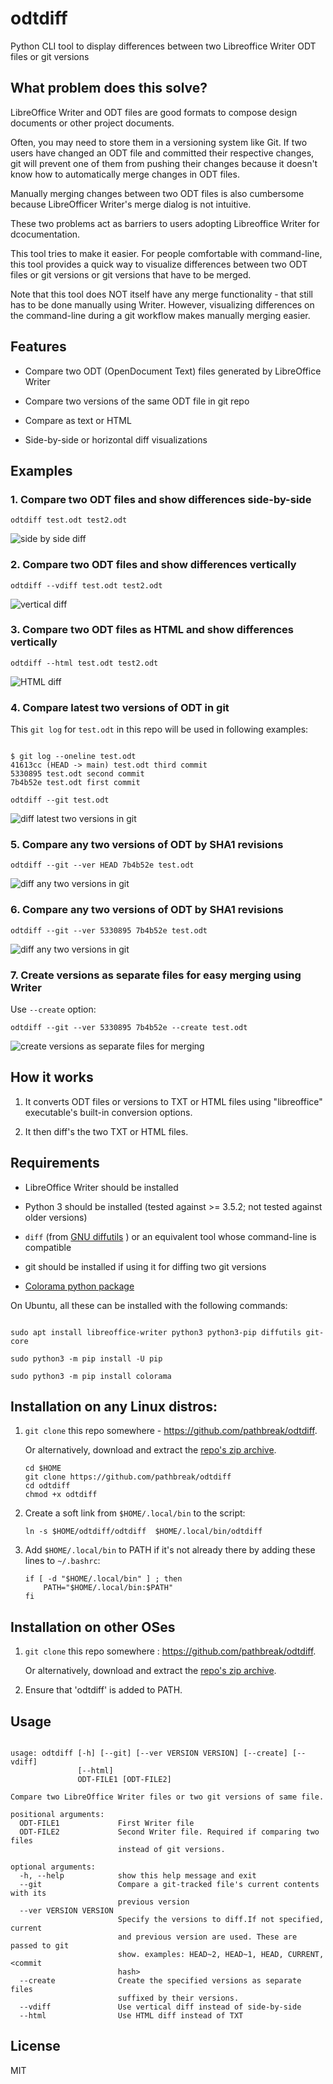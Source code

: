 # odtdiff
Python CLI tool to display differences between two Libreoffice Writer ODT files or git versions

## What problem does this solve?

LibreOffice Writer and ODT files are good formats to compose design documents 
or other project documents.

Often, you may need to store them in a versioning system like Git. If two
users have changed an ODT file and committed their respective changes,
git will prevent one of them from pushing their changes because it doesn't
know how to automatically merge changes in ODT files.

Manually merging changes between two ODT files is also cumbersome because 
LibreOfficer Writer's merge dialog is not intuitive. 

These two problems act as barriers to users adopting Libreoffice Writer 
for dcocumentation.

This tool tries to make it easier. For people comfortable with command-line, 
this tool provides a quick way to visualize differences between two ODT files
or git versions or git versions that have to be merged. 

Note that this tool does NOT itself have any merge functionality - that 
still has to be done manually using Writer. However, visualizing
differences on the command-line during a git workflow makes manually merging 
easier.




## Features

+ Compare two ODT (OpenDocument Text) files generated by LibreOffice Writer

+ Compare two versions of the same ODT file in git repo

+ Compare as text or HTML

+ Side-by-side or horizontal diff visualizations


## Examples

### 1. Compare two ODT files and show differences side-by-side

```
odtdiff test.odt test2.odt
```

![side by side diff](gallery/side-by-side.png)




### 2. Compare two ODT files and show differences vertically

```
odtdiff --vdiff test.odt test2.odt
```

![vertical diff](gallery/vdiff.png)



### 3. Compare two ODT files as HTML and show differences vertically

```
odtdiff --html test.odt test2.odt
```

![HTML diff](gallery/html.png)



### 4. Compare latest two versions of ODT in git

This `git log` for `test.odt` in this repo will be used in following examples:

```

$ git log --oneline test.odt
41613cc (HEAD -> main) test.odt third commit
5330895 test.odt second commit
7b4b52e test.odt first commit

```

```
odtdiff --git test.odt
```

![diff latest two versions in git](gallery/git-no-versions.png)


### 5. Compare any two versions of ODT by SHA1 revisions 

```
odtdiff --git --ver HEAD 7b4b52e test.odt
```

![diff any two versions in git](gallery/git-head-vs-first.png)




### 6. Compare any two versions of ODT by SHA1 revisions 

```
odtdiff --git --ver 5330895 7b4b52e test.odt
```

![diff any two versions in git](gallery/git-second-vs-first.png)




### 7. Create versions as separate files for easy merging using Writer

Use `--create` option:

```
odtdiff --git --ver 5330895 7b4b52e --create test.odt
```

![create versions as separate files for merging](gallery/create-versions.png)





## How it works

1. It converts ODT files or versions to TXT or HTML files using "libreoffice" executable's
built-in conversion options.

2. It then diff's the two TXT or HTML files.



## Requirements

- LibreOffice Writer should be installed

- Python 3 should be installed (tested against >= 3.5.2; not tested against older versions)

- `diff` (from [GNU diffutils](http://www.gnu.org/software/diffutils/) ) or an equivalent tool whose
  command-line is compatible

- git should be installed if using it for diffing two git versions

- [Colorama python package](https://pypi.org/project/colorama/)



On Ubuntu, all these can be installed with the following commands:

```

sudo apt install libreoffice-writer python3 python3-pip diffutils git-core

sudo python3 -m pip install -U pip

sudo python3 -m pip install colorama

```

## Installation on any Linux distros:

1. `git clone` this repo somewhere - https://github.com/pathbreak/odtdiff.
   
   Or alternatively, download and extract the [repo's zip archive](https://github.com/pathbreak/odtdiff/archive/refs/heads/main.zip).
   
   ```
   cd $HOME
   git clone https://github.com/pathbreak/odtdiff
   cd odtdiff
   chmod +x odtdiff
   ```

2. Create a soft link from `$HOME/.local/bin` to the script:

   ```
   ln -s $HOME/odtdiff/odtdiff  $HOME/.local/bin/odtdiff
   ```
   
3. Add `$HOME/.local/bin` to PATH if it's not already there by adding
   these lines to `~/.bashrc`:


    ```
    if [ -d "$HOME/.local/bin" ] ; then
        PATH="$HOME/.local/bin:$PATH"
    fi
    ```

## Installation on other OSes

1. `git clone` this repo somewhere : https://github.com/pathbreak/odtdiff.
   
   Or alternatively, download and extract the [repo's zip archive](https://github.com/pathbreak/odtdiff/archive/refs/heads/main.zip).
   
2. Ensure that 'odtdiff' is added to PATH.



## Usage

```

usage: odtdiff [-h] [--git] [--ver VERSION VERSION] [--create] [--vdiff]
               [--html]
               ODT-FILE1 [ODT-FILE2]

Compare two LibreOffice Writer files or two git versions of same file.

positional arguments:
  ODT-FILE1             First Writer file
  ODT-FILE2             Second Writer file. Required if comparing two files
                        instead of git versions.

optional arguments:
  -h, --help            show this help message and exit
  --git                 Compare a git-tracked file's current contents with its
                        previous version
  --ver VERSION VERSION
                        Specify the versions to diff.If not specified, current
                        and previous version are used. These are passed to git
                        show. examples: HEAD~2, HEAD~1, HEAD, CURRENT, <commit
                        hash>
  --create              Create the specified versions as separate files
                        suffixed by their versions.
  --vdiff               Use vertical diff instead of side-by-side
  --html                Use HTML diff instead of TXT

```


## License

MIT
